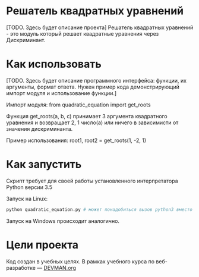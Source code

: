 # Решатель квадратных уравнений

[TODO. Здесь будет описание проекта]
Решатель квадратных уравнений - это модуль который решает квадратные уравнения через Дискриминант.

# Как использовать

[TODO. Здесь будет описание программного интерфейса: функции, их аргументы, формат ответа. Нужен пример кода демонстрирующий импорт модуля и использование функции.]



Импорт модуля:
from quadratic_equation import get_roots

Функция get_roots(a, b, c) принимает 3 аргумента квадратного уравнения и возвращает 2, 1 число(а) или ничего в зависимисти от значения дискриминанта.

Пример использования:
root1, root2 = get_roots(1, -2, 1)

# Как запустить

Скрипт требует для своей работы установленного интерпретатора Python версии 3.5

Запуск на Linux:

```bash
python quadratic_equation.py # может понадобиться вызов python3 вместо python, зависит от настроек операционной системы
```

Запуск на Windows происходит аналогично.

# Цели проекта

Код создан в учебных целях. В рамках учебного курса по веб-разработке ― [DEVMAN.org](https://devman.org)
